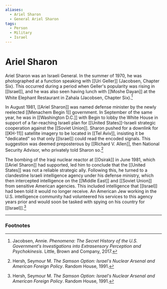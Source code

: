 ```yaml
---
aliases:
  - Ariel Sharon
  - General Ariel Sharon
tags:
  - Person
  - Military
  - Israel
---
```

# Ariel Sharon

Ariel Sharon was an Israeli General. In the summer of 1970, he was photographed at a function speaking with [[Uri Geller]] (Jacobsen, Chapter Six). This occurred during a period when Geller's popularity was rising in [[Israel]], and he was also seen having lunch with [[Moshe Dayan]] at the White Elephant Restaurant in Zahala (Jacobsen, Chapter Six).[^1]

In August 1981, [[Ariel Sharon]] was named defense minister by the newly reelected [[Menachem Begin 1]] government. In September of the same year, he was in [[Washington D.C.]] with Begin to lobby the White House in support of a far-reaching Israeli plan for [[United States]]-Israeli strategic cooperation against the [[Soviet Union]]. Sharon pushed for a downlink for [[KH-11]] satellite imagery to be located in [[Tel Aviv]], insisting it be "dedicated" so that only [[Israel]] could read the encoded signals. This suggestion was deemed preposterous by [[Richard V. Allen]], then National Security Advisor, who privately told Sharon so.[^2]

The bombing of the Iraqi nuclear reactor at [[Osirak]] in June 1981, which [[Ariel Sharon]] had supported, led him to conclude that the [[United States]] was not a reliable strategic ally. Following this, he turned to a clandestine Israeli intelligence agency under his defense ministry, which then intercepted intelligence on the [[Middle East]] and [[Soviet Union]] from sensitive American agencies. This included intelligence that [[Israel]] had been told it would no longer receive. An American Jew working in the U.S. intelligence community had volunteered his services to this agency years prior and would soon be tasked with spying on his country for [[Israel]].[^2]

---

### Footnotes

[^1]: Jacobsen, Annie. *Phenomena: The Secret History of the U.S. Government's Investigations into Extrasensory Perception and Psychokinesis*. Little, Brown and Company, 2017.
[^2]: Hersh, Seymour M. *The Samson Option: Israel's Nuclear Arsenal and American Foreign Policy*. Random House, 1991.